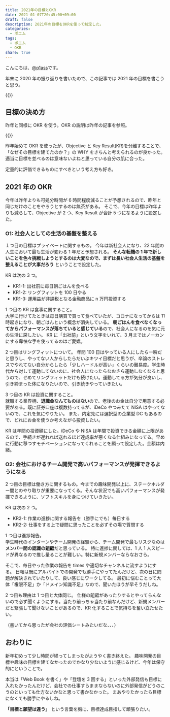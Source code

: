 ```yaml
---
title: 2021年の目標とOKR
date: 2021-01-07T20:45:00+09:00
draft: false
description: 2021年の目標をOKRを使って制定した。
categories:
  - ポエム
tags:
  - ポエム
  - OKR
share: true
---
```


こんにちは、[@p1ass](https://twitter.com/p1ass)です。

年末に 2020 年の振り返りを書いたので、この記事では 2021 年の目標を書こうと思う。

{{<ex-link url="https://blog.p1ass.com/posts/review-of-2020/" >}}

<!--more-->

## 目標の決め方

昨年と同様に OKR を使う。OKR の説明は昨年の記事を参照。

{{<ex-link url="https://blog.p1ass.com/posts/okr-2020/" >}}

昨年始めて OKR を使ったが、Objective と Key Result(KR)を分離することで、「なぜその目標を建てたのか？」の WHY をきちんと考えられるのが良かった。適当に目標を並べるのは意味ないよねと思っている自分の肌に合った。

定量的に評価できるものにすべきという考え方も好き。

## 2021 年の OKR

今年は昨年よりも可処分時間が 6 時間程度減ることが予想されるので、昨年と同じだけのことをやろうとするのは無茶がある。
そこで、今年の目標は昨年よりも減らして、Objective が 2 つ、Key Result が合計 5 つになるように設定した。

### O1: 社会人としての生活の基盤を整える

１つ目の目標はプライベートに関するもの。
今年は新社会人になり、22 年間の人生において最も生活が変わる 1 年だと予想される。
**そんな転機の 1 年で新しいことを色々挑戦しようとするのは大変なので、まずは長い社会人生活の基盤を整えることが大事だろう** ということで設定した。

KR は次の 3 つ。

- KR1-1: 出社前に毎日朝ごはんを食べる
- KR1-2: リングフィットを 100 日やる
- KR1-3: 運用益が非課税となる金融商品に n 万円投資する

1 つ目の KR は食事に関すること。  
大学に行けてたときは毎日購買で買って食べていたが、コロナになってからは 11 時起きになり、朝ごはんという概念が消失している。
**朝ごはんを食べなくなってからパフォーマンスが落ちていると感じている**ので、社会人になるのを気に元の生活に戻したい。
KR に「出社前」という文字をいれて、3 月まではノーカンにする卑怯な手を使ってるのはご愛嬌。

2 つ目はリングフィットについて。
年間 100 日はやっている人にしたら一瞬だと思うし、やってない人からしたらだいぶキツイ目標だと思うが、卒論のストレスでやれてない自分からしたら「少しハードルが高い」くらいの難易度。学生時代から対して運動してないのに、社会人になったらなおさら運動しなくなると思うので、せめてリングフィットだけも続けたい。運動してる方が気分が良いし、引き締まった体になりたいので、引き続きやっていきたい。

3 つ目の KR は投資に関すること。  
就職する業界柄、**退職金なんてものはない**ので、老後のお金は自分で用意する必要がある。既に証券口座は複数持ってるが、iDeCo やつみたて NISA はやってないので、これを気にやりたい。
また、内定先には選択型の企業型 DC もあるので、どれにお金を使うか考えながら投資したい。

KR は年間の投資額にした。iDeCo や NISA は年間で投資できる金額に上限があるので、手続きが遅れれば送れるほど達成率が悪くなる仕組みになってる。早めに行動に移つすモチベーションになってくれることを願って設定した。金額は内緒。

### O2: 会社におけるチーム開発で高いパフォーマンスが発揮できるようになる

2 つ目の目標は働き方に関するもの。今までの趣味開発以上に、ステークホルダー間とのやり取りが重要になってくる。そんな状況でも高いパフォーマンスが発揮できるように、ソフトスキルを身につけていきたい。

KR は次の 2 つ。

- KR2-1: 作業の進捗に関する報告を（勝手にでも）毎日する
- KR2-2: 仕事をする上で疑問に思ったことを必ずその場で質問する

1 つ目は進捗報告。  
学生時代のインターンやチーム開発の経験から、チーム開発で最もリスクなのは**メンバー間の認識の齟齬**だと思っている。
特に進捗に関しては、1 人 1 人スピードが異なるので推し量ることが難しい。特に新規メンバーならなおさら。

そこで、毎日やった作業の報告を times や適切なチャンネルに流すようにする。
日報は既にアルバイトでの開発でも勝手にやってたんだけど、次の日に問題が解決されていたりして、良い感じにワークしてる。
最初に悩むことって大体「権限不足」か「ドメイン知識不足」なので、聞いたほうが早そうだしね。

2 つ目も理由は 1 つ目と大体同じ。
仕様の齟齬があったりするとやってらんないので必ず聞くようにする。当たり前っちゃ当たり前なんだけど、新規メンバーだと緊張して聞けないことがあるので、KR 化することで気持ちを奮い立たせたい。

（書いてから思ったが会社の評価シートみたいだな、、、）

## おわりに

新年初めって少し時間が経ってしまったがようやく書き終えた。
趣味開発の目標や趣味の目標を建てなかったのでかなり少ないように感じるけど、今年は保守的にということで。

本当は「Web Book を書く」や「登壇を 3 回する」といった外部発信も目標に入れたかったんだけど、会社での仕事すらままならないのに外部発信がどうのこうのといっても仕方ないかなと思って書かなかった。
まあやりたかったら目標になくても勝手にやるしね。

**「目標と願望は違う」** という言葉を胸に、目標達成目指して頑張りたい。
